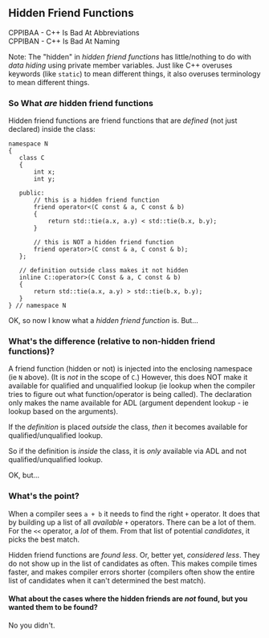 ## Hidden Friend Functions

CPPIBAA - C++ Is Bad At Abbreviations  
CPPIBAN - C++ Is Bad At Naming

Note: The "hidden" in _hidden friend functions_ has little/nothing to do with _data hiding_ using private member variables.
Just like C++ overuses keywords (like `static`) to mean different things, it also overuses terminology to mean different things.

### So What _are_ hidden friend functions

Hidden friend functions are friend functions that are _defined_ (not just declared) inside the class:

    namespace N
    {
       class C
       {
           int x;
           int y;
        
       public:
           // this is a hidden friend function
           friend operator<(C const & a, C const & b)
           {
               return std::tie(a.x, a.y) < std::tie(b.x, b.y);
           }
        
           // this is NOT a hidden friend function
           friend operator>(C const & a, C const & b);
       };
    
       // definition outside class makes it not hidden
       inline C::operator>(C Const & a, C const & b)
       {
           return std::tie(a.x, a.y) > std::tie(b.x, b.y);
       }
    } // namespace N
    
OK, so now I know what a _hidden friend function_ is. But...

### What's the difference (relative to  non-hidden friend functions)?

A friend function (hidden or not) is injected into the enclosing namespace (ie `N` above). (It is _not_ in the scope of `C`.)
However, this does NOT make it available for qualified and unqualified lookup
(ie lookup when the compiler tries to figure out what function/operator is being called).
The declaration only makes the name available for ADL (argument dependent lookup - ie lookup based on the arguments).

If the _definition_ is placed _outside_ the class, _then_ it becomes available for qualified/unqualified lookup.

So if the definition is _inside_ the class, it is _only_ available via ADL and not qualified/unqualified lookup.

OK, but...

### What's the point?

When a compiler sees `a + b` it needs to find the right `+` operator.
It does that by building up a list of all _available_ `+` operators.
There can be a lot of them.  For the `<<` operator, a _lot_ of them.
From that list of potential _candidates_, it picks the best match.

Hidden friend functions are _found less_.  Or, better yet, _considered less_.  They do not show up in the list of candidates as often.
This makes compile times faster, and makes compiler errors shorter (compilers often show the entire list of candidates when it can't determined the best match).

#### What about the cases where the hidden friends are _not_ found, but you wanted them to be found?

No you didn't.

